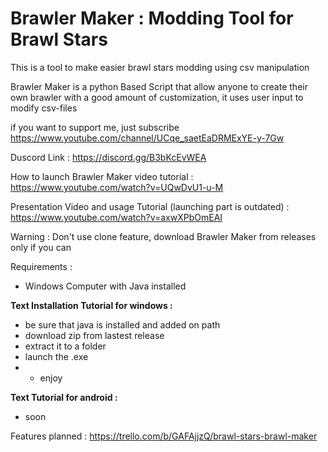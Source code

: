 # Brawler Maker : Modding Tool for Brawl Stars
This is a tool to make easier brawl stars modding using csv manipulation

Brawler Maker is a python Based Script that allow anyone to create their own brawler with a good amount of customization, it uses user input to modify csv-files

if you want to support me, just subscribe
https://www.youtube.com/channel/UCqe_saetEaDRMExYE-y-7Gw

Duscord Link : https://discord.gg/B3bKcEvWEA

How to launch Brawler Maker video tutorial : https://www.youtube.com/watch?v=UQwDvU1-u-M

Presentation Video and usage Tutorial (launching part is outdated) : https://www.youtube.com/watch?v=axwXPbOmEAI

Warning : Don't use clone feature, download Brawler Maker from releases only if you can

Requirements :
- Windows Computer with Java installed

**Text Installation Tutorial for windows :**
- be sure that java is installed and added on path
- download zip from lastest release
-  extract it to a folder
- launch the .exe
- - enjoy

**Text Tutorial for android :**
- soon

Features planned :
https://trello.com/b/GAFAjjzQ/brawl-stars-brawl-maker
